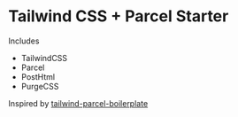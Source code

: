 # Tailwind CSS + Parcel Starter

Includes
- TailwindCSS
- Parcel
- PostHtml
- PurgeCSS

Inspired by [tailwind-parcel-boilerplate](https://github.com/didiercatz/tailwindcss-parcel-boilerplate)